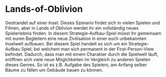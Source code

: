 Lands-of-Oblivion
=================

Gestrandet auf einer Insel.
Dieses Szenario findet sich in vielen Spielen und Filmen, aber in Lands of Oblivion werdet ihr ein vollständig neues Spielerlebnis finden. In diesem Strategie-Aufbau-Spiel müsst ihr gemeinsam mit euren Begleitern eine neue Zivilisation in einer euch unbekannten Inselwelt aufbauen.
Bei diesem Spiel handelt es sich um ein Strategie-Aufbau Spiel, bei welchem man sich permanent in der First-Person-View befindet. Dadurch, dass man mit einem Charakter durch die Spielwelt läuft, eröffnen sich viele neue Möglchkeiten im Vergleich zu anderen Spielen dieses Genres. So ist es z.B. Aufgabe des Spielers, am Anfang selber Bäume zu fällen um Gebäude bauen zu können.
